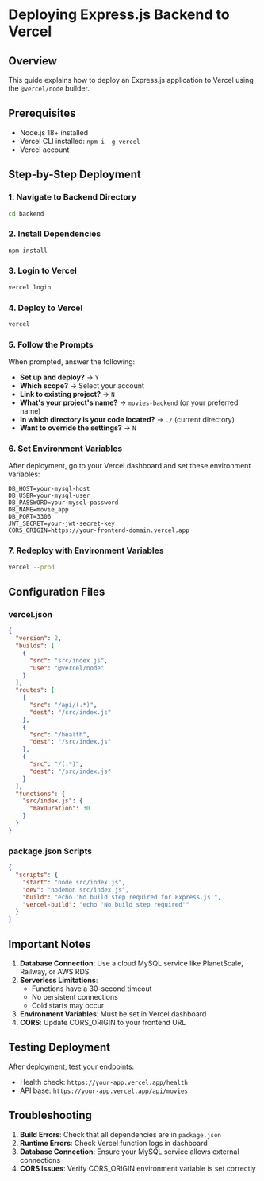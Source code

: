 # Deploying Express.js Backend to Vercel

## Overview
This guide explains how to deploy an Express.js application to Vercel using the `@vercel/node` builder.

## Prerequisites
- Node.js 18+ installed
- Vercel CLI installed: `npm i -g vercel`
- Vercel account

## Step-by-Step Deployment

### 1. Navigate to Backend Directory
```bash
cd backend
```

### 2. Install Dependencies
```bash
npm install
```

### 3. Login to Vercel
```bash
vercel login
```

### 4. Deploy to Vercel
```bash
vercel
```

### 5. Follow the Prompts
When prompted, answer the following:
- **Set up and deploy?** → `Y`
- **Which scope?** → Select your account
- **Link to existing project?** → `N`
- **What's your project's name?** → `movies-backend` (or your preferred name)
- **In which directory is your code located?** → `./` (current directory)
- **Want to override the settings?** → `N`

### 6. Set Environment Variables
After deployment, go to your Vercel dashboard and set these environment variables:

```
DB_HOST=your-mysql-host
DB_USER=your-mysql-user
DB_PASSWORD=your-mysql-password
DB_NAME=movie_app
DB_PORT=3306
JWT_SECRET=your-jwt-secret-key
CORS_ORIGIN=https://your-frontend-domain.vercel.app
```

### 7. Redeploy with Environment Variables
```bash
vercel --prod
```

## Configuration Files

### vercel.json
```json
{
  "version": 2,
  "builds": [
    {
      "src": "src/index.js",
      "use": "@vercel/node"
    }
  ],
  "routes": [
    {
      "src": "/api/(.*)",
      "dest": "/src/index.js"
    },
    {
      "src": "/health",
      "dest": "/src/index.js"
    },
    {
      "src": "/(.*)",
      "dest": "/src/index.js"
    }
  ],
  "functions": {
    "src/index.js": {
      "maxDuration": 30
    }
  }
}
```

### package.json Scripts
```json
{
  "scripts": {
    "start": "node src/index.js",
    "dev": "nodemon src/index.js",
    "build": "echo 'No build step required for Express.js'",
    "vercel-build": "echo 'No build step required'"
  }
}
```

## Important Notes

1. **Database Connection**: Use a cloud MySQL service like PlanetScale, Railway, or AWS RDS
2. **Serverless Limitations**: 
   - Functions have a 30-second timeout
   - No persistent connections
   - Cold starts may occur
3. **Environment Variables**: Must be set in Vercel dashboard
4. **CORS**: Update CORS_ORIGIN to your frontend URL

## Testing Deployment

After deployment, test your endpoints:
- Health check: `https://your-app.vercel.app/health`
- API base: `https://your-app.vercel.app/api/movies`

## Troubleshooting

1. **Build Errors**: Check that all dependencies are in `package.json`
2. **Runtime Errors**: Check Vercel function logs in dashboard
3. **Database Connection**: Ensure your MySQL service allows external connections
4. **CORS Issues**: Verify CORS_ORIGIN environment variable is set correctly 